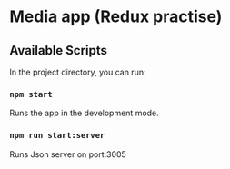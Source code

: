 # Media app (Redux practise)

## Available Scripts

In the project directory, you can run:

### `npm start`

Runs the app in the development mode.

### `npm run start:server`

Runs Json server on port:3005
